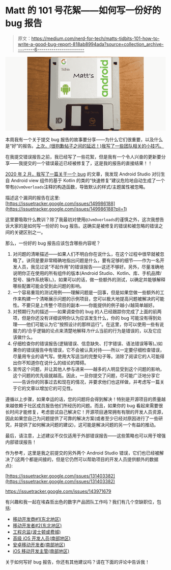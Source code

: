 # Matt 的 101 号花絮——如何写一份好的 bug 报告

> 原文：<https://medium.com/nerd-for-tech/matts-tidbits-101-how-to-write-a-good-bug-report-818ab8994ada?source=collection_archive---------6----------------------->

![](img/38aac84142469fb3e19295382d341213.png)

本周我有一个关于提交 bug 报告的故事要分享——为什么它们很重要，以及什么是“好”的报告。[上次，(很抱歉帖子之间的延迟！)我写了一些团队相关的小技巧。](/nerd-for-tech/matts-tidbits-100-all-about-teams-856771e938de)

在我提交错误报告之前，我已经写了一些花絮，但是我有一个令人兴奋的更新要分享——我提交的一个错误最近已经被修复了，这是我的报告的直接结果！！

[2020 年 2 月，我写了一篇关于一个 bug](https://matthew-b-groves.medium.com/matts-tidbits-56-be-careful-with-jvmoverloads-165d87581820) 的文章，我发现 Android Studio 对衍生自 Android view 组件的基于 Kotlin 的类的“快速修复”建议危险地自动生成了一个带有`@JvmOverloads`注释的构造函数，导致默认的样式/主题属性被忽略。

描述这个漏洞的报告在这里:[https://issuetracker.google.com/issues/149986188](https://issuetracker.google.com/issues/149986188?pli=1)

这里要吸取什么教训？除了我最初对使用`@JvmOverloads`的谨慎之外，这次我想告诉大家的是如何写一份好的 bug 报告。这确实是被修复的错误和被忽略的错误之间的关键区别之一。

那么，一份好的 bug 报告应该包含哪些内容呢？

1.  对问题的清晰描述——如果人们不明白你在说什么，在这个过程中很早就被忽略了。诀窍是要非常精确地指出问题是什么，要有足够的细节——作为一名开发人员，我见过说“<x>不起作用”的错误报告——这还不够好。另外，尽量准确地说明你正在使用的所有组件的版本(Android Studio、Kotlin、库、手机品牌/型号、操作系统等)。)，如果可以的话，做一些额外的测试，以确定并能够解释哪些配置可能会受到此问题的影响。</x>
2.  一个容易重现的测试用例——理解问题是一回事，但是如果您做一些额外的工作来构建一个清晰展示问题的示例项目，您可以极大地提高问题被解决的可能性。不要只是上传整个项目的副本——你能提供的例子越小/越简单越好。
3.  对预期行为的描述——如果调查你的 bug 的人已经跟踪你完成了上面的前两项，但是你还没有详细说明你认为应该发生什么，你的 bug 可能没有得到处理——他们可能认为它“按照设计的那样运行”。在这里，你可以使用一些有说服力的/合乎逻辑的论点来清楚地解释*为什么*当前的行为是错误的，以及它应该做什么。
4.  仔细检查你的错误报告(逻辑错误、信息缺失、打字错误、语法错误等等)。)如果你的错误报告中有错误，它不会被认真对待——所以一定要仔细检查错误，尽量用专业的语气写。使用大写适当的完整句子等。消除了阅读它的人可能得出你不知道你在说什么的结论的障碍。
5.  宣传这个问题，并让其他人参与进来——越多的人明显受到这个问题的影响，这个问题的优先级就越高。因此，一旦你提交了问题，尽可能广泛地分享它——告诉你的同事过去和现在的情况，并要求他们也这样做，并考虑写一篇关于它的文章以增加它的可见性。

遵循以上步骤，如果幸运的话，您的问题将会得到解决！特别是开源项目的质量越来越依赖于社区成员报告他们所经历的问题。而且，如果你的 bug 看起来需要很长时间才能修复，考虑尝试自己解决它！开源项目通常拥有有限的开发人员资源，因此如果您自己为问题提供了可靠的解决方案(或者至少已经对原因进行了一些研究，并提供了如何解决问题的建议)，这可能是解决问题的另一个有益的推动。

最后，请注意，上述建议不仅仅适用于外部错误报告——这些策略也可以用于增强内部错误报告！

作为参考，这里是我之前提交的另外两个 Android Studio 错误，它们也已经被解决了(这两个都是间接的，但是它仍然可以帮助项目的开发人员提供额外的数据点):

[https://issuetracker.google.com/issues/131403382](https://issuetracker.google.com/issues/131403382)

https://issuetracker.google.com/issues/143971679

有兴趣和我一起在埃森哲出色的数字产品团队工作吗？我们有几个空缺职位，包括:

*   [移动开发商#1(东北地区)](https://www.accenture.com/us-en/careers/jobdetails?id=00960587_en&title=Native+Mobile+Developer)
*   [移动开发者#2(东北地区)](https://www.accenture.com/us-en/careers/jobdetails?id=00960583_en&title=Mobile+Developer)
*   [工程总监(波士顿或费城)](https://www.accenture.com/us-en/careers/jobdetails?id=00983613_en&title=Engineering+Director)
*   [高级 iOS 开发人员(南部地区)](https://www.accenture.com/us-en/careers/jobdetails?id=R00036232_en&title=Senior+iOS+Developer)
*   [安卓移动开发者(南部地区)](https://www.accenture.com/us-en/careers/jobdetails?id=R00027147_en&title=Android+Mobile+Developer)
*   [iOS 移动开发主管(南部地区)](https://www.accenture.com/us-en/careers/jobdetails?id=R00027113_en&title=iOS+Mobile+Development+Lead)

关于如何写好 bug 报告，你还有其他建议吗？请在下面的评论中告诉我！